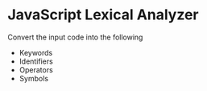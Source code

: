# JavaScript Lexical Analyzer
Convert the input code into the following
- Keywords
- Identifiers
- Operators
- Symbols